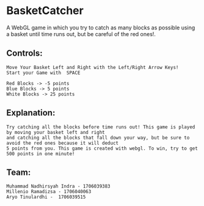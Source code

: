 # BasketCatcher
A WebGL game in which you try to catch as many blocks as possible using a basket until time runs out, but be careful of the red ones!.

## Controls:

	Move Your Basket Left and Right with the Left/Right Arrow Keys!
	Start your Game with  SPACE
		
	Red Blocks -> -5 points
	Blue Blocks -> 5 points
	White Blocks -> 25 points

## Explanation:

	Try catching all the blocks before time runs out! This game is played by moving your basket left and right
	and catching all the blocks that fall down your way, but be sure to avoid the red ones because it will deduct
	5 points from you. This game is created with webgl. To win, try to get 500 points in one minute!

## Team:
	Muhammad Nadhirsyah Indra - 1706039383
	Millenio Ramadizsa - 1706040063
	Aryo Tinulardhi -  1706039515

